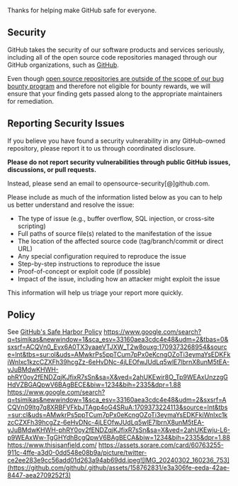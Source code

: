 Thanks for helping make GitHub safe for everyone.

## Security

GitHub takes the security of our software products and services seriously, including all of the open source code repositories managed through our GitHub organizations, such as [GitHub](https://github.com/GitHub).

Even though [open source repositories are outside of the scope of our bug bounty program](https://bounty.github.com/index.html#scope) and therefore not eligible for bounty rewards, we will ensure that your finding gets passed along to the appropriate maintainers for remediation. 

## Reporting Security Issues

If you believe you have found a security vulnerability in any GitHub-owned repository, please report it to us through coordinated disclosure.

**Please do not report security vulnerabilities through public GitHub issues, discussions, or pull requests.**

Instead, please send an email to opensource-security[@]github.com.

Please include as much of the information listed below as you can to help us better understand and resolve the issue:

  * The type of issue (e.g., buffer overflow, SQL injection, or cross-site scripting)
  * Full paths of source file(s) related to the manifestation of the issue
  * The location of the affected source code (tag/branch/commit or direct URL)
  * Any special configuration required to reproduce the issue
  * Step-by-step instructions to reproduce the issue
  * Proof-of-concept or exploit code (if possible)
  * Impact of the issue, including how an attacker might exploit the issue

This information will help us triage your report more quickly.

## Policy

See [GitHub's Safe Harbor Policy](https://docs.github.com/en/site-policy/security-policies/github-bug-bounty-program-legal-safe-harbor)
https://www.google.com/search?q=tsimikas&newwindow=1&sca_esv=33160aea3cdc4e48&udm=2&tbas=0&sxsrf=ACQVn0_Evx6A0TX3yaaeVTJXW_T2w8ouxg:1709373268954&source=lnt&tbs=sur:ol&uds=AMwkrPs5ppTCum7pPx0eKcngOZoTi3eymaYsEDKFkiWnIxc1kzcCZXFh39hcgZz-6eHvDNc-4jLEOfwJUdLq5wlE7lbrnX8unM5tEA-yJuBMdwKHWH-phRY0oy2fENDZqjKJfixR7sSn&sa=X&ved=2ahUKEwir8O_Tp9WEAxUnzzgGHdVZBGAQpwV6BAgBECE&biw=1234&bih=2335&dpr=1.88
https://www.google.com/search?q=tsimikas&newwindow=1&sca_esv=33160aea3cdc4e48&udm=2&sxsrf=ACQVn09ltg7q8XRBFVFkbJTAgp4oG4SRuA:1709373224113&source=lnt&tbs=sur:cl&uds=AMwkrPs5ppTCum7pPx0eKcngOZoTi3eymaYsEDKFkiWnIxc1kzcCZXFh39hcgZz-6eHvDNc-4jLEOfwJUdLq5wlE7lbrnX8unM5tEA-yJuBMdwKHWH-phRY0oy2fENDZqjKJfixR7sSn&sa=X&ved=2ahUKEwju-L6-p9WEAxWw-TgGHYdhBcgQpwV6BAgBECA&biw=1234&bih=2335&dpr=1.88
https://www.thisisanfield.com/
https://assets.sorare.com/card/60763255-911c-4ffe-a3d0-0dd548e08b9a/picture/twitter-ce2ee283e9cc56add01d263a94ab69dd.jpeg![IMG_20240302_160236_753](https://github.com/github/.github/assets/158762831/e3a306fe-eeda-42ae-8447-aea2709252f3)
